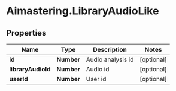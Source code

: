 # Aimastering.LibraryAudioLike

## Properties
Name | Type | Description | Notes
------------ | ------------- | ------------- | -------------
**id** | **Number** | Audio analysis id | [optional] 
**libraryAudioId** | **Number** | Audio id | [optional] 
**userId** | **Number** | User id | [optional] 


